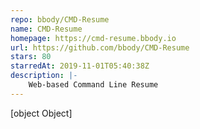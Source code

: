 ```yaml
---
repo: bbody/CMD-Resume
name: CMD-Resume
homepage: https://cmd-resume.bbody.io
url: https://github.com/bbody/CMD-Resume
stars: 80
starredAt: 2019-11-01T05:40:38Z
description: |-
    Web-based Command Line Resume
---
```


[object Object]
